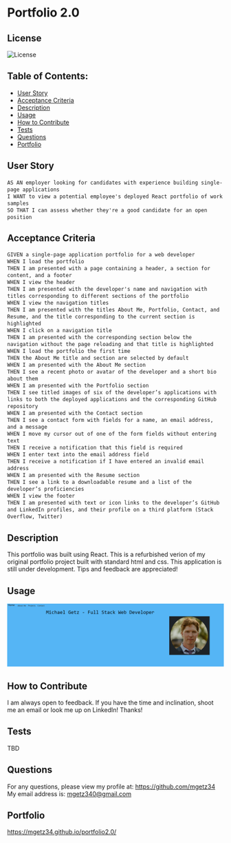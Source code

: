 # Portfolio 2.0

## License

![License](https://img.shields.io/badge/license-MIT-green)

## Table of Contents:

- [User Story](#user-story)
- [Acceptance Criteria](#acceptance-criteria)
- [Description](#description)
- [Usage](#usage)
- [How to Contribute](#contribute)
- [Tests](#tests)
- [Questions](#questions)
- [Portfolio](#portfolio)

## User Story

```
AS AN employer looking for candidates with experience building single-page applications
I WANT to view a potential employee's deployed React portfolio of work samples
SO THAT I can assess whether they're a good candidate for an open position
```

## Acceptance Criteria

```
GIVEN a single-page application portfolio for a web developer
WHEN I load the portfolio
THEN I am presented with a page containing a header, a section for content, and a footer
WHEN I view the header
THEN I am presented with the developer's name and navigation with titles corresponding to different sections of the portfolio
WHEN I view the navigation titles
THEN I am presented with the titles About Me, Portfolio, Contact, and Resume, and the title corresponding to the current section is highlighted
WHEN I click on a navigation title
THEN I am presented with the corresponding section below the navigation without the page reloading and that title is highlighted
WHEN I load the portfolio the first time
THEN the About Me title and section are selected by default
WHEN I am presented with the About Me section
THEN I see a recent photo or avatar of the developer and a short bio about them
WHEN I am presented with the Portfolio section
THEN I see titled images of six of the developer’s applications with links to both the deployed applications and the corresponding GitHub repository
WHEN I am presented with the Contact section
THEN I see a contact form with fields for a name, an email address, and a message
WHEN I move my cursor out of one of the form fields without entering text
THEN I receive a notification that this field is required
WHEN I enter text into the email address field
THEN I receive a notification if I have entered an invalid email address
WHEN I am presented with the Resume section
THEN I see a link to a downloadable resume and a list of the developer’s proficiencies
WHEN I view the footer
THEN I am presented with text or icon links to the developer’s GitHub and LinkedIn profiles, and their profile on a third platform (Stack Overflow, Twitter)
```

## Description

This portfolio was built using React. This is a refurbished verion of my original portfolio project built with standard html and css. This application is still under development. Tips and feedback are appreciated!

## Usage

![home screen](./client/src/images/Screenshot%202023-01-13%20224227.png)

## How to Contribute

I am always open to feedback. If you have the time and inclination, shoot me an email or look me up on LinkedIn! Thanks!

## Tests

TBD

## Questions

For any questions, please view my profile at: https://github.com/mgetz34
My email address is: mgetz340@gmail.com

## Portfolio

https://mgetz34.github.io/portfolio2.0/
